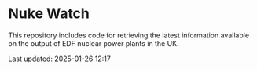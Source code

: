 # Nuke Watch

This repository includes code for retrieving the latest information available on the output of EDF nuclear power plants in the UK.

Last updated: 2025-01-26 12:17